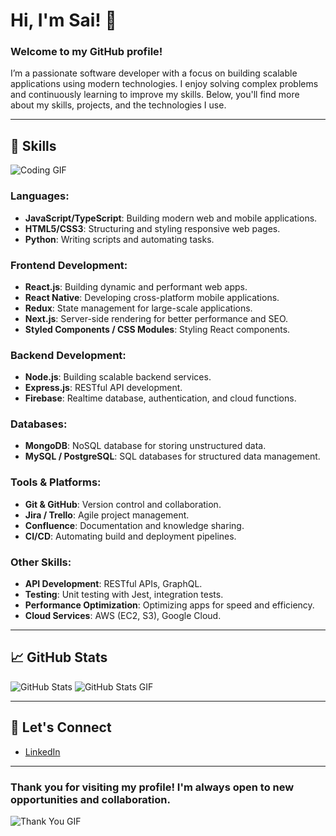 # Hi, I'm Sai! 👋

### Welcome to my GitHub profile!

I’m a passionate software developer with a focus on building scalable applications using modern technologies. I enjoy solving complex problems and continuously learning to improve my skills. Below, you'll find more about my skills, projects, and the technologies I use.

---

## 🚀 Skills

![Coding GIF](https://media.giphy.com/media/LmNwrBhejkK9EFP504/giphy.gif)

### Languages:
- **JavaScript/TypeScript**: Building modern web and mobile applications.
- **HTML5/CSS3**: Structuring and styling responsive web pages.
- **Python**: Writing scripts and automating tasks.

### Frontend Development:
- **React.js**: Building dynamic and performant web apps.
- **React Native**: Developing cross-platform mobile applications.
- **Redux**: State management for large-scale applications.
- **Next.js**: Server-side rendering for better performance and SEO.
- **Styled Components / CSS Modules**: Styling React components.

### Backend Development:
- **Node.js**: Building scalable backend services.
- **Express.js**: RESTful API development.
- **Firebase**: Realtime database, authentication, and cloud functions.

### Databases:
- **MongoDB**: NoSQL database for storing unstructured data.
- **MySQL / PostgreSQL**: SQL databases for structured data management.

### Tools & Platforms:
- **Git & GitHub**: Version control and collaboration.
- **Jira / Trello**: Agile project management.
- **Confluence**: Documentation and knowledge sharing.
- **CI/CD**: Automating build and deployment pipelines.

### Other Skills:
- **API Development**: RESTful APIs, GraphQL.
- **Testing**: Unit testing with Jest, integration tests.
- **Performance Optimization**: Optimizing apps for speed and efficiency.
- **Cloud Services**: AWS (EC2, S3), Google Cloud.

---

## 📈 GitHub Stats

![GitHub Stats](https://github-readme-stats.vercel.app/api?username=saiDev1999&show_icons=true&theme=radical)
![GitHub Stats GIF](https://media.giphy.com/media/fxsqOYnIMEefC/giphy.gif)

---

## 🤝 Let's Connect


- [LinkedIn](https://www.linkedin.com/in/sai-kumar-303617207/)

---

### Thank you for visiting my profile! I'm always open to new opportunities and collaboration.

![Thank You GIF](https://media.giphy.com/media/26gssIytJvy1b1THO/giphy.gif)
